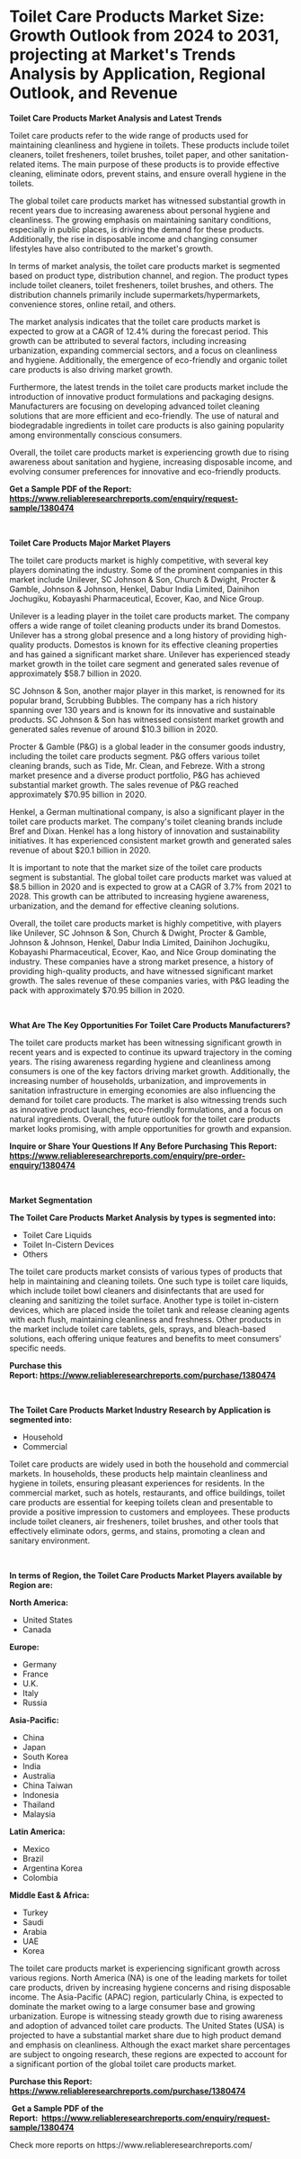 <p><h1>Toilet Care Products Market Size: Growth Outlook from 2024 to 2031, projecting at Market's Trends Analysis by Application, Regional Outlook, and Revenue</h1></p><p><strong>Toilet Care Products Market Analysis and Latest Trends</strong></p>
<p><p>Toilet care products refer to the wide range of products used for maintaining cleanliness and hygiene in toilets. These products include toilet cleaners, toilet fresheners, toilet brushes, toilet paper, and other sanitation-related items. The main purpose of these products is to provide effective cleaning, eliminate odors, prevent stains, and ensure overall hygiene in the toilets.</p><p>The global toilet care products market has witnessed substantial growth in recent years due to increasing awareness about personal hygiene and cleanliness. The growing emphasis on maintaining sanitary conditions, especially in public places, is driving the demand for these products. Additionally, the rise in disposable income and changing consumer lifestyles have also contributed to the market's growth.</p><p>In terms of market analysis, the toilet care products market is segmented based on product type, distribution channel, and region. The product types include toilet cleaners, toilet fresheners, toilet brushes, and others. The distribution channels primarily include supermarkets/hypermarkets, convenience stores, online retail, and others.</p><p>The market analysis indicates that the toilet care products market is expected to grow at a CAGR of 12.4% during the forecast period. This growth can be attributed to several factors, including increasing urbanization, expanding commercial sectors, and a focus on cleanliness and hygiene. Additionally, the emergence of eco-friendly and organic toilet care products is also driving market growth.</p><p>Furthermore, the latest trends in the toilet care products market include the introduction of innovative product formulations and packaging designs. Manufacturers are focusing on developing advanced toilet cleaning solutions that are more efficient and eco-friendly. The use of natural and biodegradable ingredients in toilet care products is also gaining popularity among environmentally conscious consumers.</p><p>Overall, the toilet care products market is experiencing growth due to rising awareness about sanitation and hygiene, increasing disposable income, and evolving consumer preferences for innovative and eco-friendly products.</p></p>
<p><strong>Get a Sample PDF of the Report:&nbsp; <a href="https://www.reliableresearchreports.com/enquiry/request-sample/1380474">https://www.reliableresearchreports.com/enquiry/request-sample/1380474</a></strong></p>
<p>&nbsp;</p>
<p><strong>Toilet Care Products Major Market Players</strong></p>
<p><p>The toilet care products market is highly competitive, with several key players dominating the industry. Some of the prominent companies in this market include Unilever, SC Johnson & Son, Church & Dwight, Procter & Gamble, Johnson & Johnson, Henkel, Dabur India Limited, Dainihon Jochugiku, Kobayashi Pharmaceutical, Ecover, Kao, and Nice Group.</p><p>Unilever is a leading player in the toilet care products market. The company offers a wide range of toilet cleaning products under its brand Domestos. Unilever has a strong global presence and a long history of providing high-quality products. Domestos is known for its effective cleaning properties and has gained a significant market share. Unilever has experienced steady market growth in the toilet care segment and generated sales revenue of approximately $58.7 billion in 2020.</p><p>SC Johnson & Son, another major player in this market, is renowned for its popular brand, Scrubbing Bubbles. The company has a rich history spanning over 130 years and is known for its innovative and sustainable products. SC Johnson & Son has witnessed consistent market growth and generated sales revenue of around $10.3 billion in 2020.</p><p>Procter & Gamble (P&G) is a global leader in the consumer goods industry, including the toilet care products segment. P&G offers various toilet cleaning brands, such as Tide, Mr. Clean, and Febreze. With a strong market presence and a diverse product portfolio, P&G has achieved substantial market growth. The sales revenue of P&G reached approximately $70.95 billion in 2020.</p><p>Henkel, a German multinational company, is also a significant player in the toilet care products market. The company's toilet cleaning brands include Bref and Dixan. Henkel has a long history of innovation and sustainability initiatives. It has experienced consistent market growth and generated sales revenue of about $20.1 billion in 2020.</p><p>It is important to note that the market size of the toilet care products segment is substantial. The global toilet care products market was valued at $8.5 billion in 2020 and is expected to grow at a CAGR of 3.7% from 2021 to 2028. This growth can be attributed to increasing hygiene awareness, urbanization, and the demand for effective cleaning solutions.</p><p>Overall, the toilet care products market is highly competitive, with players like Unilever, SC Johnson & Son, Church & Dwight, Procter & Gamble, Johnson & Johnson, Henkel, Dabur India Limited, Dainihon Jochugiku, Kobayashi Pharmaceutical, Ecover, Kao, and Nice Group dominating the industry. These companies have a strong market presence, a history of providing high-quality products, and have witnessed significant market growth. The sales revenue of these companies varies, with P&G leading the pack with approximately $70.95 billion in 2020.</p></p>
<p>&nbsp;</p>
<p><strong>What Are The Key Opportunities For Toilet Care Products Manufacturers?</strong></p>
<p><p>The toilet care products market has been witnessing significant growth in recent years and is expected to continue its upward trajectory in the coming years. The rising awareness regarding hygiene and cleanliness among consumers is one of the key factors driving market growth. Additionally, the increasing number of households, urbanization, and improvements in sanitation infrastructure in emerging economies are also influencing the demand for toilet care products. The market is also witnessing trends such as innovative product launches, eco-friendly formulations, and a focus on natural ingredients. Overall, the future outlook for the toilet care products market looks promising, with ample opportunities for growth and expansion.</p></p>
<p><strong>Inquire or Share Your Questions If Any Before Purchasing This Report: <a href="https://www.reliableresearchreports.com/enquiry/pre-order-enquiry/1380474">https://www.reliableresearchreports.com/enquiry/pre-order-enquiry/1380474</a></strong></p>
<p>&nbsp;</p>
<p><strong>Market Segmentation</strong></p>
<p><strong>The Toilet Care Products Market Analysis by types is segmented into:</strong></p>
<p><ul><li>Toilet Care Liquids</li><li>Toilet In-Cistern Devices</li><li>Others</li></ul></p>
<p><p>The toilet care products market consists of various types of products that help in maintaining and cleaning toilets. One such type is toilet care liquids, which include toilet bowl cleaners and disinfectants that are used for cleaning and sanitizing the toilet surface. Another type is toilet in-cistern devices, which are placed inside the toilet tank and release cleaning agents with each flush, maintaining cleanliness and freshness. Other products in the market include toilet care tablets, gels, sprays, and bleach-based solutions, each offering unique features and benefits to meet consumers' specific needs.</p></p>
<p><strong>Purchase this Report:&nbsp;<a href="https://www.reliableresearchreports.com/purchase/1380474">https://www.reliableresearchreports.com/purchase/1380474</a></strong></p>
<p>&nbsp;</p>
<p><strong>The Toilet Care Products Market Industry Research by Application is segmented into:</strong></p>
<p><ul><li>Household</li><li>Commercial</li></ul></p>
<p><p>Toilet care products are widely used in both the household and commercial markets. In households, these products help maintain cleanliness and hygiene in toilets, ensuring pleasant experiences for residents. In the commercial market, such as hotels, restaurants, and office buildings, toilet care products are essential for keeping toilets clean and presentable to provide a positive impression to customers and employees. These products include toilet cleaners, air fresheners, toilet brushes, and other tools that effectively eliminate odors, germs, and stains, promoting a clean and sanitary environment.</p></p>
<p>&nbsp;</p>
<p><strong>In terms of Region, the Toilet Care Products Market Players available by Region are:</strong></p>
<p>
    <p> <strong> North America: </strong>
        <ul>
            <li>United States</li>
            <li>Canada</li>
        </ul>
        </p> 
    <p> <strong> Europe: </strong>
        <ul>
            <li>Germany</li>
            <li>France</li>
            <li>U.K.</li>
            <li>Italy</li>
            <li>Russia</li>
        </ul>
        </p> 
    <p> <strong> Asia-Pacific: </strong>
        <ul>
            <li>China</li>
            <li>Japan</li>
            <li>South Korea</li>
            <li>India</li>
            <li>Australia</li>
            <li>China Taiwan</li>
            <li>Indonesia</li>
            <li>Thailand</li>
            <li>Malaysia</li>
        </ul>
        </p> 
    <p> <strong> Latin America: </strong>
        <ul>
            <li>Mexico</li>
            <li>Brazil</li>
            <li>Argentina Korea</li>
            <li>Colombia</li>
        </ul>
        </p> 
    <p> <strong> Middle East & Africa: </strong>
        <ul>
            <li>Turkey</li>
            <li>Saudi</li>
            <li>Arabia</li>
            <li>UAE</li>
            <li>Korea</li>
        </ul>
    </p>
    </p>
<p><p>The toilet care products market is experiencing significant growth across various regions. North America (NA) is one of the leading markets for toilet care products, driven by increasing hygiene concerns and rising disposable income. The Asia-Pacific (APAC) region, particularly China, is expected to dominate the market owing to a large consumer base and growing urbanization. Europe is witnessing steady growth due to rising awareness and adoption of advanced toilet care products. The United States (USA) is projected to have a substantial market share due to high product demand and emphasis on cleanliness. Although the exact market share percentages are subject to ongoing research, these regions are expected to account for a significant portion of the global toilet care products market.</p></p>
<p><strong>Purchase this Report: <a href="https://www.reliableresearchreports.com/purchase/1380474">https://www.reliableresearchreports.com/purchase/1380474</a></strong></p>
<p>&nbsp;<strong>Get a Sample PDF of the Report:&nbsp;&nbsp;<a href="https://www.reliableresearchreports.com/enquiry/request-sample/1380474">https://www.reliableresearchreports.com/enquiry/request-sample/1380474</a></strong></p>
<p><strong></strong></p>
<p>Check more reports on https://www.reliableresearchreports.com/</p>